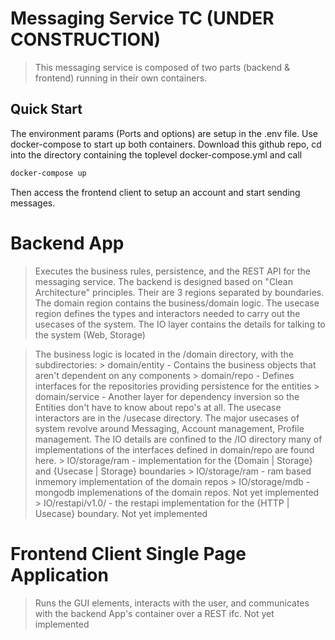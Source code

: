 # Messaging Service TC (UNDER CONSTRUCTION)

> This messaging service is composed of two parts (backend & frontend) running in their own containers.

## Quick Start
The environment params (Ports and options) are setup in the .env file. Use docker-compose to start up both containers. 
Download this github repo, cd into the directory containing the toplevel docker-compose.yml and call
``` bash
docker-compose up
```
Then access the frontend client to setup an account and start sending messages. 

# Backend App
> Executes the business rules, persistence, and the REST API for the messaging service. The backend is designed based on "Clean Architecture" principles.  Their are 3 regions separated by boundaries. The domain region contains the business/domain logic. The usecase region defines the types and interactors needed to carry out the usecases of the system.  The IO layer contains the details for talking to the system (Web, Storage)

> The business logic is located in the /domain directory, with the subdirectories:
	>	domain/entity - Contains the business objects that aren't dependent on any components
	>   domain/repo   - Defines interfaces for the repositories providing persistence for the entities 
	>   domain/service - Another layer for dependency inversion so the Entities don't have to know about repo's at all.
> The usecase interactors are in the /usecase directory. The major usecases of system revolve around Messaging, Account management, Profile management.
> The IO details are confined to the /IO directory many of implementations of the interfaces defined in domain/repo are found here.
    >   IO/storage/ram    - implementation for the {Domain | Storage} and {Usecase | Storage} boundaries
        >   IO/storage/ram    - ram based inmemory implementation of the domain repos
	    >   IO/storage/mdb    - mongodb implemenations of the domain repos. Not yet implemented
	>   IO/restapi/v1.0/  - the restapi implementation for the {HTTP | Usecase} boundary.  Not yet implemented
	
# Frontend Client Single Page Application
> Runs the GUI elements, interacts with the user, and communicates with the backend App's container over a REST ifc.
> Not yet implemented


